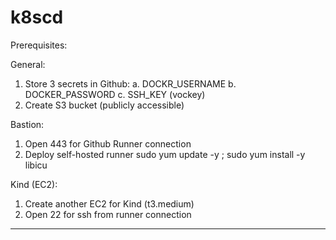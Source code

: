 # k8scd

Prerequisites:

General:
1. Store 3 secrets in Github:
    a. DOCKR_USERNAME
    b. DOCKER_PASSWORD
    c. SSH_KEY (vockey)
2. Create S3 bucket (publicly accessible)

Bastion:

1. Open 443 for Github Runner connection
2. Deploy self-hosted runner
sudo yum update -y ; sudo yum install -y libicu


Kind (EC2):

1. Create another EC2 for Kind (t3.medium)
2. Open 22 for ssh from runner connection

--------

